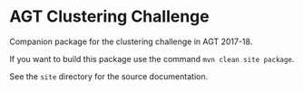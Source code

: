 # AGT Clustering Challenge

Companion package for the clustering challenge in AGT 2017-18.

If you want to build this package use the command `mvn clean site package`.

See the `site` directory for the source documentation.
